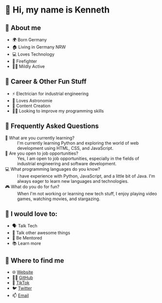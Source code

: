 <h1>👋 Hi, my name is Kenneth</h1>

<h2>🚀 About me</h2>
<ul>
  <li>🌍 Born Germany</li>
  <li>🏠 Living in Germany NRW</li>
  <li>💻 Loves Technology</li>
  <li>🚒 Firefighter</li>
  <li>🏃‍♂ Mildly Active</li>
</ul>

<h2>🔧 Career & Other Fun Stuff</h2>
<ul>
  <li>⚡ Electrician for industrial engineering</li>
  <li>🌌 Loves Astronomie</li>
  <li>🧠 Content Creation</li>
  <li>👨‍🏫 Looking to improve my programming skills</li>
</ul>

<h2>🤔 Frequently Asked Questions</h2>
<dl>
  <dt>🌱 What are you currently learning?</dt>
  <dd>I'm currently learning Python and exploring the world of web development using HTML, CSS, and JavaScript.</dd>
  
  <dt>💼 Are you open to job opportunities?</dt>
  <dd>Yes, I am open to job opportunities, especially in the fields of industrial engineering and software development.</dd>
  
  <dt>💻 What programming languages do you know?</dt>
  <dd>I have experience with Python, JavaScript, and a little bit of Java. I'm always eager to learn new languages and technologies.</dd>
  
  <dt>🎮 What do you do for fun?</dt>
  <dd>When I'm not working or learning new tech stuff, I enjoy playing video games, watching movies, and stargazing.</dd>
</dl>

<h2>🤝 I would love to:</h2>
<ul>
  <li>🗣️ Talk Tech</li>
  <li>🎉 Talk other awesome things</li>
  <li>👥 Be Mentored</li>
  <li>📚 Learn more</li>
</ul>

<h2>🔗 Where to find me</h2>
<ul>
  <li>🌐 <a href="https://kennethballen.de">Website</a></li>
  <li>👨‍💻 <a href="https://github.com/obind">GitHub</a></li>
  <li>🎵 <a href="https://www.tiktok.com/@obind">TikTok</a></li>
  <li>🐦 <a href="https://www.twitter.com/obind_">Twitter</a></li>
  <li>📫 <a href="mailto:Kontakt@kennethballen.de">Email</a></li>
</ul>

<!--
**obind/obind** is a ✨ _special_ ✨ repository because its `README.md` (this file) appears on your GitHub profile.

Here are some ideas to get you started:

- 🔭 I’m currently working on ...
- 🌱 I’m currently learning ...
- 👯 I’m looking to collaborate on ...
- 🤔 I’m looking for help with ...
- 💬 Ask me about ...
- 📫 How to reach me: ...
- 😄 Pronouns: ...
- ⚡ Fun fact: ...
-->
